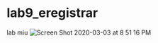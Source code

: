 # lab9_eregistrar
lab miu
![Screen Shot 2020-03-03 at 8 51 16 PM](https://user-images.githubusercontent.com/59352031/76170061-7c5b7a00-614c-11ea-948e-c9698b5a378b.png)
